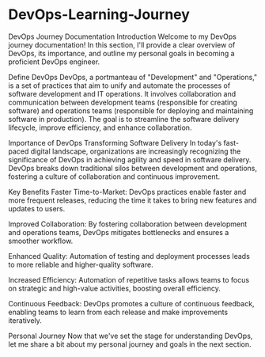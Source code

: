# DevOps-Learning-Journey
DevOps Journey Documentation
Introduction
Welcome to my DevOps journey documentation! In this section, I'll provide a clear overview of DevOps, its importance, and outline my personal goals in becoming a proficient DevOps engineer.

Define DevOps
DevOps, a portmanteau of "Development" and "Operations," is a set of practices that aim to unify and automate the processes of software development and IT operations. It involves collaboration and communication between development teams (responsible for creating software) and operations teams (responsible for deploying and maintaining software in production). The goal is to streamline the software delivery lifecycle, improve efficiency, and enhance collaboration.

Importance of DevOps
Transforming Software Delivery
In today's fast-paced digital landscape, organizations are increasingly recognizing the significance of DevOps in achieving agility and speed in software delivery. DevOps breaks down traditional silos between development and operations, fostering a culture of collaboration and continuous improvement.

Key Benefits
Faster Time-to-Market: DevOps practices enable faster and more frequent releases, reducing the time it takes to bring new features and updates to users.

Improved Collaboration: By fostering collaboration between development and operations teams, DevOps mitigates bottlenecks and ensures a smoother workflow.

Enhanced Quality: Automation of testing and deployment processes leads to more reliable and higher-quality software.

Increased Efficiency: Automation of repetitive tasks allows teams to focus on strategic and high-value activities, boosting overall efficiency.

Continuous Feedback: DevOps promotes a culture of continuous feedback, enabling teams to learn from each release and make improvements iteratively.

Personal Journey
Now that we've set the stage for understanding DevOps, let me share a bit about my personal journey and goals in the next section.
